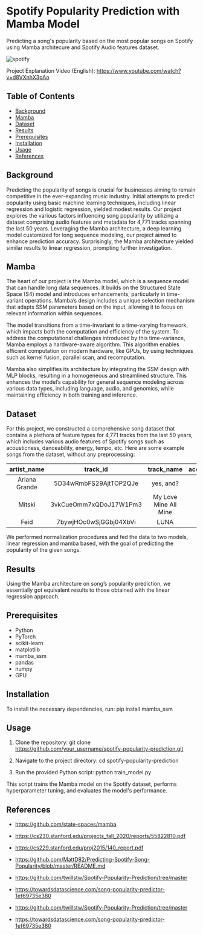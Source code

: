 # Spotify Popularity Prediction with Mamba Model
Predicting a song's popularity based on the most popular songs on Spotify using Mamba architecure and Spotify Audio features dataset.

![spotify](https://github.com/Rebeccaazoulay/DeepLearning_04621/assets/102752965/db7feed7-7c79-4d8f-9010-470095dd2196)

Project Explanation Video (English): https://www.youtube.com/watch?v=d8VXnhX3pAo

## Table of Contents
  * [Background](#background)
  * [Mamba](#mamba)
  * [Dataset](#dataset)
  * [Results](#results)
  * [Prerequisites](#prerequisites)
  * [Installation](#installation)
  * [Usage](#usage)
  * [References](#references)



## Background
Predicting the popularity of songs is crucial for businesses aiming to remain competitive in the ever-expanding music industry. Initial attempts to predict popularity using basic machine learning techniques, including linear regression and logistic regression, yielded modest results. Our project explores the various factors influencing song popularity by utilizing a dataset comprising audio features and metadata for 4,771 tracks spanning the last 50 years. Leveraging the Mamba architecture, a deep learning model customized for long sequence modeling, our project aimed to enhance prediction accuracy. Surprisingly, the Mamba architecture yielded similar results to linear regression, prompting further investigation.

## Mamba
The heart of our project is the Mamba model, which is a sequence model that can handle long data sequences. It builds on the Structured State Space (S4) model and introduces enhancements, particularly in time-variant operations. Mamba’s design includes a unique selection mechanism that adapts SSM parameters based on the input, allowing it to focus on relevant information within sequences.

The model transitions from a time-invariant to a time-varying framework, which impacts both the computation and efficiency of the system. To address the computational challenges introduced by this time-variance, Mamba employs a hardware-aware algorithm. This algorithm enables efficient computation on modern hardware, like GPUs, by using techniques such as kernel fusion, parallel scan, and recomputation.

Mamba also simplifies its architecture by integrating the SSM design with MLP blocks, resulting in a homogeneous and streamlined structure. This enhances the model’s capability for general sequence modeling across various data types, including language, audio, and genomics, while maintaining efficiency in both training and inference.

## Dataset
For this project, we constructed a comprehensive song dataset that contains a plethora of feature types for 4,771 tracks from the last 50 years, which includes various audio features of Spotify songs such as acousticness, danceability, energy, tempo, etc. Here are some example songs from the dataset, without any preprocessing:

| artist_name   |  track_id               |track_name    | acousticness | danceability | duration_ms | energy | instrumentalness | key | liveness | loudness | mode  | speechiness | tempo   | time_signature | valence | popularity   |
|:-------------:|:-----------------------:|:-----------:|:------------:|:------------:|:-----------:|:------:|:----------------:|:---:|:--------:|:--------:|:-----:|:-----------:|:-------:|:--------------:|:-------:|:----------:|
| Ariana Grande  | 5D34wRmbFS29AjtTOP2QJe |   yes, and?   |    0.194     |    0.785     | 214994      | 0.766  | 7        |  1  |  0.107   | -6.551   |   1   |   0.0503    | 119.029 |        4       | 0.804   |    84      |
| Mitski  | 3vkCueOmm7xQDoJ17W1Pm3 |   My Love Mine All Mine   |   0.868    |    0.504     | 137773      | 0.308  | 0.135  |  9  |  0.158   | -14.958   |   1   |   0.0321    | 113.95 |        4       | 0.121   |    96      |
| Feid  | 7bywjHOc0wSjGGbj04XbVi |   LUNA   |   0.131   |    0.774     | 196800      | 0.86  | 0  |  7  |  0.116   | -2.888   |   0   |   0.13    | 100.019 |        4       | 0.446   |    95      |

We performed normalization procedures and fed the data to two models, linear regression and mamba based, with the goal of predicting the popularity of the given songs.


## Results
Using the Mamba architecture on song’s popularity prediction, we essentially got equivalent results to those obtained with the linear regression approach.

## Prerequisites
- Python
- PyTorch
- scikit-learn
- matplotlib
- mamba_ssm
- pandas
- numpy
- GPU

## Installation

To install the necessary dependencies, run:
pip install mamba_ssm

## Usage

1. Clone the repository:
git clone https://github.com/your_username/spotify-popularity-prediction.git

2. Navigate to the project directory:
cd spotify-popularity-prediction

3. Run the provided Python script:
python train_model.py

This script trains the Mamba model on the Spotify dataset, performs hyperparameter tuning, and evaluates the model's performance.

## References
* https://github.com/state-spaces/mamba
* https://cs230.stanford.edu/projects_fall_2020/reports/55822810.pdf
* https://cs229.stanford.edu/proj2015/140_report.pdf
* https://github.com/MattD82/Predicting-Spotify-Song-Popularity/blob/master/README.md
* https://github.com/twillstw/Spotify-Popularity-Prediction/tree/master
* https://towardsdatascience.com/song-popularity-predictor-1ef69735e380
  

* https://github.com/twillstw/Spotify-Popularity-Prediction/tree/master
* https://towardsdatascience.com/song-popularity-predictor-1ef69735e380
  
